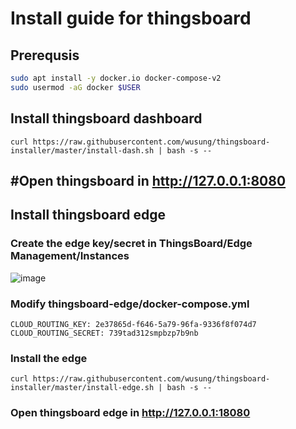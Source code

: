 # Install guide for thingsboard


## Prerequsis

```bash
sudo apt install -y docker.io docker-compose-v2
sudo usermod -aG docker $USER
```

## Install thingsboard dashboard

```
curl https://raw.githubusercontent.com/wusung/thingsboard-installer/master/install-dash.sh | bash -s --
```

## #Open thingsboard in http://127.0.0.1:8080


## Install thingsboard edge

### Create the edge key/secret in ThingsBoard/Edge Management/Instances
![image](https://github.com/wusung/thingsboard-installer/assets/5467467/f35158a4-2f70-49db-aa51-658812c9e4e0)

### Modify thingsboard-edge/docker-compose.yml
```
CLOUD_ROUTING_KEY: 2e37865d-f646-5a79-96fa-9336f8f074d7
CLOUD_ROUTING_SECRET: 739tad312smpbzp7b9nb
```

### Install the edge
```
curl https://raw.githubusercontent.com/wusung/thingsboard-installer/master/install-edge.sh | bash -s --
```

### Open thingsboard edge in http://127.0.0.1:18080
